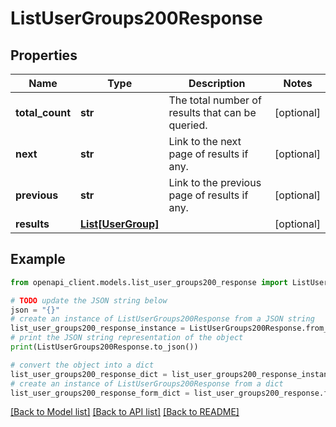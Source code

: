 # ListUserGroups200Response


## Properties

Name | Type | Description | Notes
------------ | ------------- | ------------- | -------------
**total_count** | **str** | The total number of results that can be queried. | [optional] 
**next** | **str** | Link to the next page of results if any. | [optional] 
**previous** | **str** | Link to the previous page of results if any. | [optional] 
**results** | [**List[UserGroup]**](UserGroup.md) |  | [optional] 

## Example

```python
from openapi_client.models.list_user_groups200_response import ListUserGroups200Response

# TODO update the JSON string below
json = "{}"
# create an instance of ListUserGroups200Response from a JSON string
list_user_groups200_response_instance = ListUserGroups200Response.from_json(json)
# print the JSON string representation of the object
print(ListUserGroups200Response.to_json())

# convert the object into a dict
list_user_groups200_response_dict = list_user_groups200_response_instance.to_dict()
# create an instance of ListUserGroups200Response from a dict
list_user_groups200_response_form_dict = list_user_groups200_response.from_dict(list_user_groups200_response_dict)
```
[[Back to Model list]](../README.md#documentation-for-models) [[Back to API list]](../README.md#documentation-for-api-endpoints) [[Back to README]](../README.md)


